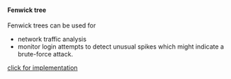#### Fenwick tree

Fenwick trees can be used for

- network traffic analysis
- monitor login attempts to detect unusual spikes which might indicate a brute-force attack.

[click for implementation](../codes/fenwick_tree.cpp)

